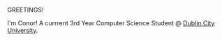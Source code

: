 <p>
  GREETINGS!
</p>

I'm Conor! A currrent 3rd Year Computer Science Student @ <a href="https://dcu.ie">Dublin City University</a>.

